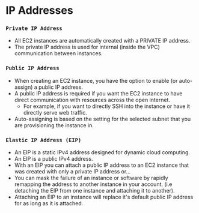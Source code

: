 # IP Addresses

### `Private IP Address`

- All EC2 instances are automatically created with a PRIVATE IP address.
- The private IP address is used for internal (inside the VPC) communication
  between instances.

### `Public IP Address`

- When creating an EC2 instance, you have the option to enable (or auto-assign)
  a public IP address.
- A public IP address is required if you want the EC2 instance to have direct
  communication with resources across the open internet.
  - For example, if you want to directly SSH into the instance or have it
    directly serve web traffic.
- Auto-assigning is based on the setting for the selected subnet that you are
  provisioning the instance in.

### `Elastic IP Address (EIP)`

- An EIP is a static IPv4 address designed for dynamic cloud computing.
- An EIP is a public IPv4 address.
- With an EIP you can attach a public IP address to an EC2 instance that was
  created with only a private IP address or...
- You can mask the failure of an instance or software by rapidly remapping the
  address to another instance in your account. (i.e detaching the EIP from one
  instance and attaching it to another).
- Attaching an EIP to an instance will replace it's default public IP address
  for as long as it is attached.

